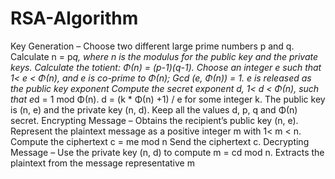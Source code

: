 # RSA-Algorithm
Key Generation –
Choose two different large prime numbers p and q.
Calculate n = p*q, where n is the modulus for the public key and the private keys.
Calculate the totient: Φ(n) = (p-1)(q-1).
Choose an integer e such that 1< e < Φ(n), and e is co-prime to Φ(n);
Gcd (e, Φ(n)) = 1. e is released as the public key exponent
Compute the secret exponent d, 1< d < Φ(n), such that e*d = 1 mod Φ(n).
d = (k * Φ(n) +1) / e  for some integer k.
The public key is (n, e) and the private key (n, d). Keep all the values d, p, q and Φ(n) secret. 
Encrypting Message – 
Obtains the recipient’s public key (n, e).
Represent the plaintext message as a positive integer m with 1< m < n.
Compute the ciphertext c = me mod n
Send the ciphertext c.
Decrypting Message – 
Use the private key (n, d) to compute m = cd mod n.
Extracts the plaintext from the message representative m
